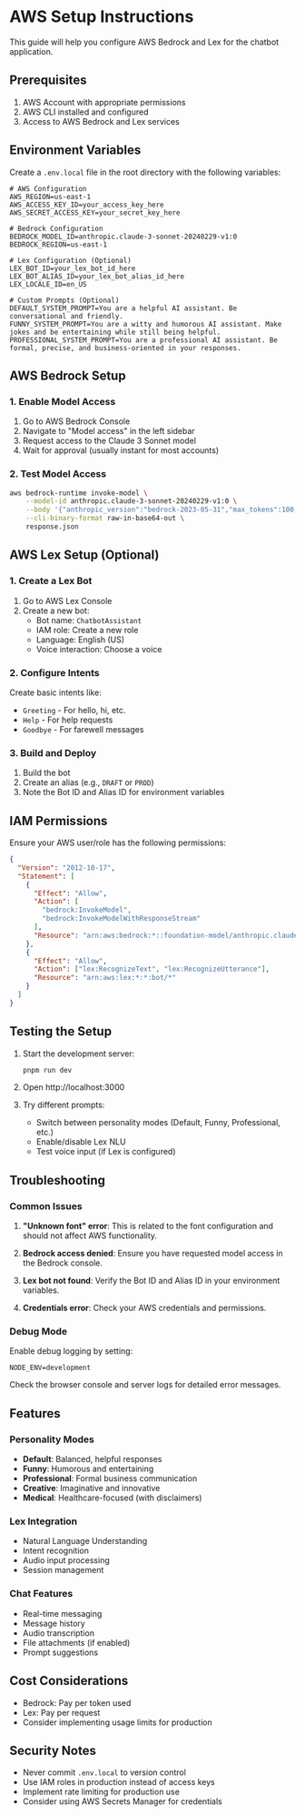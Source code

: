 # AWS Setup Instructions

This guide will help you configure AWS Bedrock and Lex for the chatbot application.

## Prerequisites

1. AWS Account with appropriate permissions
2. AWS CLI installed and configured
3. Access to AWS Bedrock and Lex services

## Environment Variables

Create a `.env.local` file in the root directory with the following variables:

```env
# AWS Configuration
AWS_REGION=us-east-1
AWS_ACCESS_KEY_ID=your_access_key_here
AWS_SECRET_ACCESS_KEY=your_secret_key_here

# Bedrock Configuration
BEDROCK_MODEL_ID=anthropic.claude-3-sonnet-20240229-v1:0
BEDROCK_REGION=us-east-1

# Lex Configuration (Optional)
LEX_BOT_ID=your_lex_bot_id_here
LEX_BOT_ALIAS_ID=your_lex_bot_alias_id_here
LEX_LOCALE_ID=en_US

# Custom Prompts (Optional)
DEFAULT_SYSTEM_PROMPT=You are a helpful AI assistant. Be conversational and friendly.
FUNNY_SYSTEM_PROMPT=You are a witty and humorous AI assistant. Make jokes and be entertaining while still being helpful.
PROFESSIONAL_SYSTEM_PROMPT=You are a professional AI assistant. Be formal, precise, and business-oriented in your responses.
```

## AWS Bedrock Setup

### 1. Enable Model Access

1. Go to AWS Bedrock Console
2. Navigate to "Model access" in the left sidebar
3. Request access to the Claude 3 Sonnet model
4. Wait for approval (usually instant for most accounts)

### 2. Test Model Access

```bash
aws bedrock-runtime invoke-model \
    --model-id anthropic.claude-3-sonnet-20240229-v1:0 \
    --body '{"anthropic_version":"bedrock-2023-05-31","max_tokens":100,"messages":[{"role":"user","content":"Hello"}]}' \
    --cli-binary-format raw-in-base64-out \
    response.json
```

## AWS Lex Setup (Optional)

### 1. Create a Lex Bot

1. Go to AWS Lex Console
2. Create a new bot:
   - Bot name: `ChatbotAssistant`
   - IAM role: Create a new role
   - Language: English (US)
   - Voice interaction: Choose a voice

### 2. Configure Intents

Create basic intents like:

- `Greeting` - For hello, hi, etc.
- `Help` - For help requests
- `Goodbye` - For farewell messages

### 3. Build and Deploy

1. Build the bot
2. Create an alias (e.g., `DRAFT` or `PROD`)
3. Note the Bot ID and Alias ID for environment variables

## IAM Permissions

Ensure your AWS user/role has the following permissions:

```json
{
  "Version": "2012-10-17",
  "Statement": [
    {
      "Effect": "Allow",
      "Action": [
        "bedrock:InvokeModel",
        "bedrock:InvokeModelWithResponseStream"
      ],
      "Resource": "arn:aws:bedrock:*::foundation-model/anthropic.claude-3-sonnet-20240229-v1:0"
    },
    {
      "Effect": "Allow",
      "Action": ["lex:RecognizeText", "lex:RecognizeUtterance"],
      "Resource": "arn:aws:lex:*:*:bot/*"
    }
  ]
}
```

## Testing the Setup

1. Start the development server:

   ```bash
   pnpm run dev
   ```

2. Open http://localhost:3000

3. Try different prompts:
   - Switch between personality modes (Default, Funny, Professional, etc.)
   - Enable/disable Lex NLU
   - Test voice input (if Lex is configured)

## Troubleshooting

### Common Issues

1. **"Unknown font" error**: This is related to the font configuration and should not affect AWS functionality.

2. **Bedrock access denied**: Ensure you have requested model access in the Bedrock console.

3. **Lex bot not found**: Verify the Bot ID and Alias ID in your environment variables.

4. **Credentials error**: Check your AWS credentials and permissions.

### Debug Mode

Enable debug logging by setting:

```env
NODE_ENV=development
```

Check the browser console and server logs for detailed error messages.

## Features

### Personality Modes

- **Default**: Balanced, helpful responses
- **Funny**: Humorous and entertaining
- **Professional**: Formal business communication
- **Creative**: Imaginative and innovative
- **Medical**: Healthcare-focused (with disclaimers)

### Lex Integration

- Natural Language Understanding
- Intent recognition
- Audio input processing
- Session management

### Chat Features

- Real-time messaging
- Message history
- Audio transcription
- File attachments (if enabled)
- Prompt suggestions

## Cost Considerations

- Bedrock: Pay per token used
- Lex: Pay per request
- Consider implementing usage limits for production

## Security Notes

- Never commit `.env.local` to version control
- Use IAM roles in production instead of access keys
- Implement rate limiting for production use
- Consider using AWS Secrets Manager for credentials
